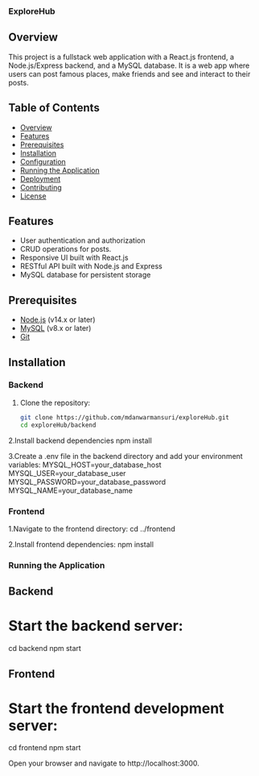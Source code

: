 ### ExploreHub

## Overview
This project is a fullstack web application with a React.js frontend, a Node.js/Express backend, and a MySQL database. It is a web app where users can post famous places, make friends and see and interact to their posts.

## Table of Contents
- [Overview](#overview)
- [Features](#features)
- [Prerequisites](#prerequisites)
- [Installation](#installation)
- [Configuration](#configuration)
- [Running the Application](#running-the-application)
- [Deployment](#deployment)
- [Contributing](#contributing)
- [License](#license)

## Features
- User authentication and authorization
- CRUD operations for posts.
- Responsive UI built with React.js
- RESTful API built with Node.js and Express
- MySQL database for persistent storage

## Prerequisites
- [Node.js](https://nodejs.org/) (v14.x or later)
- [MySQL](https://www.mysql.com/) (v8.x or later)
- [Git](https://git-scm.com/)

## Installation

### Backend
1. Clone the repository:
   ```sh
   git clone https://github.com/mdanwarmansuri/exploreHub.git
   cd exploreHub/backend

2.Install backend dependencies
  npm install

3.Create a .env file in the backend directory and add your environment variables:
MYSQL_HOST=your_database_host
MYSQL_USER=your_database_user
MYSQL_PASSWORD=your_database_password
MYSQL_NAME=your_database_name


### Frontend
1.Navigate to the frontend directory:
cd ../frontend

2.Install frontend dependencies:
npm install

### Running the Application
## Backend

# Start the backend server:
cd backend
npm start

## Frontend
# Start the frontend development server:
cd frontend
npm start

Open your browser and navigate to http://localhost:3000.
